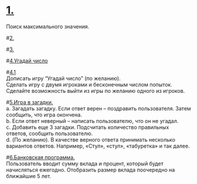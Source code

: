 # [1.]()  
Поиск максимального значения.
   
#[2.]() 

#[3.]()  

#[4.Угадай число]()  
    

#[4.1]()    
Дописать игру “Угадай число” (по желанию).    
Сделать игру с двумя игроками и бесконечным числом попыток. Сделайте возможность выйти из игры по желанию одного из игроков.   
    
#[5.Игра в загадки.]()  
a. Загадать загадку. Если ответ верен – поздравить пользователя. Затем сообщить, что игра окончена.  
b. Если ответ неверный – написать пользователю, что он не угадал.  
c. Добавить еще 3 загадки. Подсчитать количество правильных ответов, сообщить пользователю.  
d. (По желанию). В качестве верного ответа принимать несколько вариантов ответов. Например, «Стул», «стул», «табуретка» и так далее.
  
#[6.Банковская программа.]()  
Пользователь вводит сумму вклада и процент, который будет начисляться ежегодно. 
Отобразить размер вклада поочередно на ближайшие 5 лет.  
  

